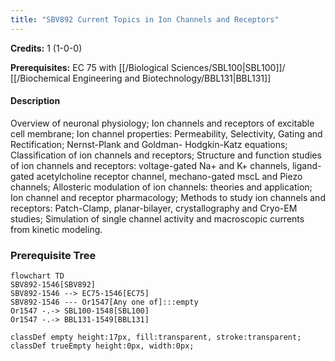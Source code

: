 ```yaml
---
title: "SBV892 Current Topics in Ion Channels and Receptors"
---
```

**Credits:** 1 (1-0-0)

**Prerequisites:** EC 75 with [[/Biological Sciences/SBL100|SBL100]]/ [[/Biochemical Engineering and Biotechnology/BBL131|BBL131]]

#### Description
Overview of neuronal physiology; Ion channels and receptors of excitable cell membrane; Ion channel properties: Permeability, Selectivity, Gating and Rectification; Nernst-Plank and Goldman- Hodgkin-Katz equations; Classification of ion channels and receptors; Structure and function studies of ion channels and receptors: voltage-gated Na+ and K+ channels, ligand-gated acetylcholine receptor channel, mechano-gated mscL and Piezo channels; Allosteric modulation of ion channels: theories and application; Ion channel and receptor pharmacology; Methods to study ion channels and receptors: Patch-Clamp, planar-bilayer, crystallography and Cryo-EM studies; Simulation of single channel activity and macroscopic currents from kinetic modeling.

### Prerequisite Tree

```mermaid
flowchart TD
SBV892-1546[SBV892]
SBV892-1546 --> EC75-1546[EC75]
SBV892-1546 --- Or1547[Any one of]:::empty
Or1547 -.-> SBL100-1548[SBL100]
Or1547 -.-> BBL131-1549[BBL131]

classDef empty height:17px, fill:transparent, stroke:transparent;
classDef trueEmpty height:0px, width:0px;
```